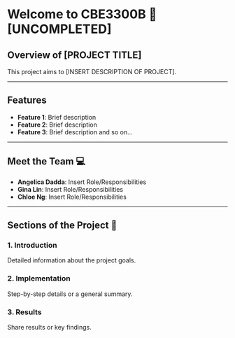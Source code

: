 # Welcome to CBE3300B 👋 [UNCOMPLETED]

## Overview of [PROJECT TITLE]
This project aims to [INSERT DESCRIPTION OF PROJECT].

---

## Features 
- **Feature 1**: Brief description
- **Feature 2**: Brief description
- **Feature 3**: Brief description and so on...

---

## Meet the Team 💻
- **Angelica Dadda**: Insert Role/Responsibilities
- **Gina Lin**: Insert Role/Responsibilities
- **Chloe Ng**: Insert Role/Responsibilities

---

## Sections of the Project 📂
### 1. Introduction
Detailed information about the project goals.

### 2. Implementation
Step-by-step details or a general summary.

### 3. Results
Share results or key findings.

